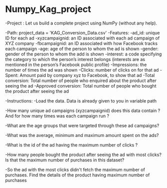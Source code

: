 # Numpy_Kag_project
-Project :
Let us build a complete project using NumPy (without any help).

-Path: project_data = 'KAG_Conversion_Data.csv'
-Features:
-ad_id: unique ID for each ad
-xyzcampaignid: an ID associated with each ad campaign of XYZ company
-fbcampaignid: an ID associated with how Facebook tracks each campaign
-age: age of the person to whom the ad is shown
-gender: gender of the person to whom the add is shown
-interest: a code specifying the category to which the person’s interest belongs (interests are as mentioned in the person’s Facebook public profile)
-Impressions: the number of times the ad was shown
-Clicks: number of clicks on for that ad
-Spent: Amount paid by company xyz to Facebook, to show that ad
-Total conversion: Total number of people who enquired about the product after seeing the ad
-Approved conversion: Total number of people who bought the product after seeing the ad

-Instructions:
  -Load the data. Data is already given to you in variable path

  -How many unique ad campaigns (xyzcampaignid) does this data contain ? And for how many times was each campaign run ?

  -What are the age groups that were targeted through these ad campaigns?

  -What was the average, minimum and maximum amount spent on the ads?

  -What is the id of the ad having the maximum number of clicks ?

  -How many people bought the product after seeing the ad with most clicks? Is that the maximum number of purchases in this dataset?

  -So the ad with the most clicks didn't fetch the maximum number of purchases. Find the details of the product having maximum number of purchases
